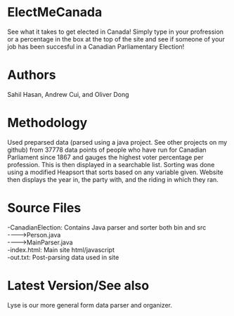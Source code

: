 # ElectMeCanada
See what it takes to get elected in Canada! Simply type in your profression or a percentage in the box at the top of the site and see if someone of your job has been succesful in a Canadian Parliamentary Election!

# Authors
Sahil Hasan, Andrew Cui, and Oliver Dong

# Methodology
Used preparsed data (parsed using a java project. See other projects on my github) from 37778 data points of people who have run for Canadian Parliament since 1867 and gauges the highest voter percentage per profession. This is then displayed in a searchable list. Sorting was done using a modified Heapsort that sorts based on any variable given. Website then displays the year in, the party with, and the riding in which they ran.  

# Source Files 
-CanadianElection: Contains Java parser and sorter both bin and src  <br />
---->Person.java<br />
---->MainParser.java<br />
-index.html: Main site html/javascript <br />
-out.txt: Post-parsing data used in site  <br />

# Latest Version/See also
Lyse is our more general form data parser and organizer. 

